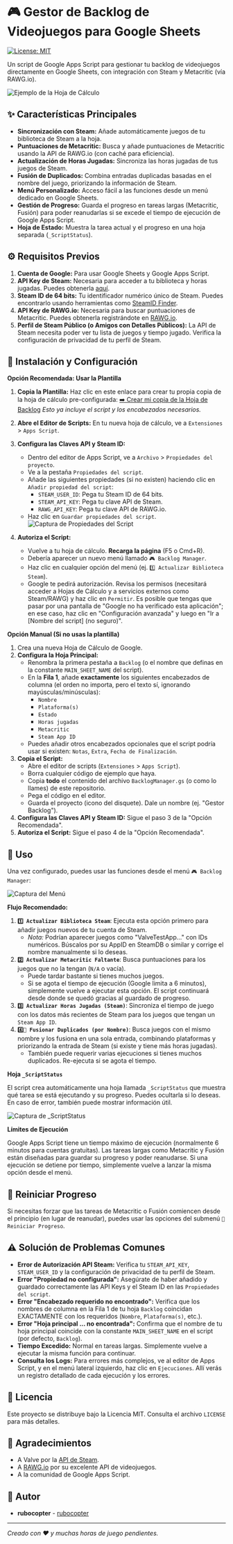 # 🎮 Gestor de Backlog de Videojuegos para Google Sheets

[![License: MIT](https://img.shields.io/badge/License-MIT-yellow.svg)](https://opensource.org/licenses/MIT) 

Un script de Google Apps Script para gestionar tu backlog de videojuegos directamente en Google Sheets, con integración con Steam y Metacritic (vía RAWG.io).

![Ejemplo de la Hoja de Cálculo](images/captura1.png) 

## ✨ Características Principales

*   **Sincronización con Steam:** Añade automáticamente juegos de tu biblioteca de Steam a la hoja.
*   **Puntuaciones de Metacritic:** Busca y añade puntuaciones de Metacritic usando la API de RAWG.io (con caché para eficiencia).
*   **Actualización de Horas Jugadas:** Sincroniza las horas jugadas de tus juegos de Steam.
*   **Fusión de Duplicados:** Combina entradas duplicadas basadas en el nombre del juego, priorizando la información de Steam.
*   **Menú Personalizado:** Acceso fácil a las funciones desde un menú dedicado en Google Sheets.
*   **Gestión de Progreso:** Guarda el progreso en tareas largas (Metacritic, Fusión) para poder reanudarlas si se excede el tiempo de ejecución de Google Apps Script.
*   **Hoja de Estado:** Muestra la tarea actual y el progreso en una hoja separada (`_ScriptStatus`).

## ⚙️ Requisitos Previos

1.  **Cuenta de Google:** Para usar Google Sheets y Google Apps Script.
2.  **API Key de Steam:** Necesaria para acceder a tu biblioteca y horas jugadas. Puedes obtenerla [aquí](https://steamcommunity.com/dev/apikey).
3.  **Steam ID de 64 bits:** Tu identificador numérico único de Steam. Puedes encontrarlo usando herramientas como [SteamID Finder](https://steamid.io/).
4.  **API Key de RAWG.io:** Necesaria para buscar puntuaciones de Metacritic. Puedes obtenerla registrándote en [RAWG.io](https://rawg.io/apikey).
5.  **Perfil de Steam Público (o Amigos con Detalles Públicos):** La API de Steam necesita poder ver tu lista de juegos y tiempo jugado. Verifica la configuración de privacidad de tu perfil de Steam.

## 🚀 Instalación y Configuración

**Opción Recomendada: Usar la Plantilla**

1.  **Copia la Plantilla:** Haz clic en este enlace para crear tu propia copia de la hoja de cálculo pre-configurada:
    [➡️ Crear mi copia de la Hoja de Backlog](https://docs.google.com/spreadsheets/d/1-S9QPQ8uaKOwxJI0CNKzsOooIXkSQ1HwcLTP3AOOYzQ/edit?usp=sharing/copy) <!-- ¡¡REEMPLAZA ESTO con tu enlace /copy !! -->
    *Esto ya incluye el script y los encabezados necesarios.*

2.  **Abre el Editor de Scripts:** En tu nueva hoja de cálculo, ve a `Extensiones` > `Apps Script`.
3.  **Configura las Claves API y Steam ID:**
    *   Dentro del editor de Apps Script, ve a `Archivo` > `Propiedades del proyecto`.
    *   Ve a la pestaña `Propiedades del script`.
    *   Añade las siguientes propiedades (si no existen) haciendo clic en `Añadir propiedad del script`:
        *   `STEAM_USER_ID`: Pega tu Steam ID de 64 bits.
        *   `STEAM_API_KEY`: Pega tu clave API de Steam.
        *   `RAWG_API_KEY`: Pega tu clave API de RAWG.io.
    *   Haz clic en `Guardar propiedades del script`.
    ![Captura de Propiedades del Script](images/captura2.png) 
4.  **Autoriza el Script:**
    *   Vuelve a tu hoja de cálculo. **Recarga la página** (F5 o Cmd+R).
    *   Debería aparecer un nuevo menú llamado `🎮 Backlog Manager`.
    *   Haz clic en cualquier opción del menú (ej. `1️⃣ Actualizar Biblioteca Steam`).
    *   Google te pedirá autorización. Revisa los permisos (necesitará acceder a Hojas de Cálculo y a servicios externos como Steam/RAWG) y haz clic en `Permitir`. Es posible que tengas que pasar por una pantalla de "Google no ha verificado esta aplicación"; en ese caso, haz clic en "Configuración avanzada" y luego en "Ir a [Nombre del script] (no seguro)".

**Opción Manual (Si no usas la plantilla)**

1.  Crea una nueva Hoja de Cálculo de Google.
2.  **Configura la Hoja Principal:**
    *   Renombra la primera pestaña a `Backlog` (o el nombre que definas en la constante `MAIN_SHEET_NAME` del script).
    *   En la **Fila 1**, añade **exactamente** los siguientes encabezados de columna (el orden no importa, pero el texto sí, ignorando mayúsculas/minúsculas):
        *   `Nombre`
        *   `Plataforma(s)`
        *   `Estado`
        *   `Horas jugadas`
        *   `Metacritic`
        *   `Steam App ID`
    *   Puedes añadir otros encabezados opcionales que el script podría usar si existen: `Notas`, `Extra`, `Fecha de Finalización`.
3.  **Copia el Script:**
    *   Abre el editor de scripts (`Extensiones` > `Apps Script`).
    *   Borra cualquier código de ejemplo que haya.
    *   Copia **todo** el contenido del archivo `BacklogManager.gs` (o como lo llames) de este repositorio.
    *   Pega el código en el editor.
    *   Guarda el proyecto (icono del disquete). Dale un nombre (ej. "Gestor Backlog").
4.  **Configura las Claves API y Steam ID:** Sigue el paso 3 de la "Opción Recomendada".
5.  **Autoriza el Script:** Sigue el paso 4 de la "Opción Recomendada".

## 📖 Uso

Una vez configurado, puedes usar las funciones desde el menú `🎮 Backlog Manager`:

![Captura del Menú](images/screenshot_menu.png) 

**Flujo Recomendado:**

1.  **`1️⃣ Actualizar Biblioteca Steam`**: Ejecuta esta opción primero para añadir juegos nuevos de tu cuenta de Steam.
    *   *Nota:* Podrían aparecer juegos como "ValveTestApp..." con IDs numéricos. Búscalos por su AppID en SteamDB o similar y corrige el nombre manualmente si lo deseas.
2.  **`2️⃣ Actualizar Metacritic Faltante`**: Busca puntuaciones para los juegos que no la tengan (`N/A` o vacía).
    *   Puede tardar bastante si tienes muchos juegos.
    *   Si se agota el tiempo de ejecución (Google limita a 6 minutos), simplemente vuelve a ejecutar esta opción. El script continuará desde donde se quedó gracias al guardado de progreso.
3.  **`3️⃣ Actualizar Horas Jugadas (Steam)`**: Sincroniza el tiempo de juego con los datos más recientes de Steam para los juegos que tengan un `Steam App ID`.
4.  **`4️⃣🧹 Fusionar Duplicados (por Nombre)`**: Busca juegos con el mismo nombre y los fusiona en una sola entrada, combinando plataformas y priorizando la entrada de Steam (si existe y tiene más horas jugadas).
    *   También puede requerir varias ejecuciones si tienes muchos duplicados. Re-ejecuta si se agota el tiempo.

**Hoja `_ScriptStatus`**

El script crea automáticamente una hoja llamada `_ScriptStatus` que muestra qué tarea se está ejecutando y su progreso. Puedes ocultarla si lo deseas. En caso de error, también puede mostrar información útil.

![Captura de _ScriptStatus](images/screenshot_status_sheet.png) 

**Límites de Ejecución**

Google Apps Script tiene un tiempo máximo de ejecución (normalmente 6 minutos para cuentas gratuitas). Las tareas largas como Metacritic y Fusión están diseñadas para guardar su progreso y poder reanudarse. Si una ejecución se detiene por tiempo, simplemente vuelve a lanzar la misma opción desde el menú.

## 🔧 Reiniciar Progreso

Si necesitas forzar que las tareas de Metacritic o Fusión comiencen desde el principio (en lugar de reanudar), puedes usar las opciones del submenú `🔄 Reiniciar Progreso`.

## ⚠️ Solución de Problemas Comunes

*   **Error de Autorización API Steam:** Verifica tu `STEAM_API_KEY`, `STEAM_USER_ID` y la configuración de privacidad de tu perfil de Steam.
*   **Error "Propiedad no configurada":** Asegúrate de haber añadido y guardado correctamente las API Keys y el Steam ID en las `Propiedades del script`.
*   **Error "Encabezado requerido no encontrado":** Verifica que los nombres de columna en la Fila 1 de tu hoja `Backlog` coincidan EXACTAMENTE con los requeridos (`Nombre`, `Plataforma(s)`, etc.).
*   **Error "Hoja principal ... no encontrada":** Confirma que el nombre de tu hoja principal coincide con la constante `MAIN_SHEET_NAME` en el script (por defecto, `Backlog`).
*   **Tiempo Excedido:** Normal en tareas largas. Simplemente vuelve a ejecutar la misma función para continuar.
*   **Consulta los Logs:** Para errores más complejos, ve al editor de Apps Script, y en el menú lateral izquierdo, haz clic en `Ejecuciones`. Allí verás un registro detallado de cada ejecución y los errores.

## 📜 Licencia

Este proyecto se distribuye bajo la Licencia MIT. Consulta el archivo `LICENSE` para más detalles.

## 🙏 Agradecimientos

*   A Valve por la [API de Steam](https://developer.valvesoftware.com/wiki/Steam_Web_API).
*   A [RAWG.io](https://rawg.io/apidocs) por su excelente API de videojuegos.
*   A la comunidad de Google Apps Script.

## 👤 Autor

*   **rubocopter** - [rubocopter](https://github.com/rubocopter)

---
*Creado con ❤️ y muchas horas de juego pendientes.*
